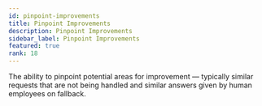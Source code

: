 ```yaml
---
id: pinpoint-improvements
title: Pinpoint Improvements
description: Pinpoint Improvements
sidebar_label: Pinpoint Improvements
featured: true
rank: 18
---
```

 
The ability to pinpoint potential areas for improvement — typically similar requests that are not being handled and similar answers given by human employees on fallback.